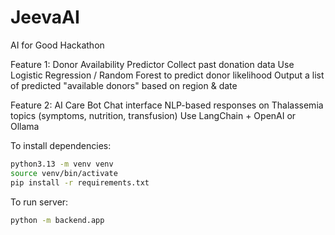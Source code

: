 # JeevaAI
AI for Good Hackathon

Feature 1: Donor Availability Predictor
Collect past donation data
Use Logistic Regression / Random Forest to predict donor likelihood
Output a list of predicted "available donors" based on region & date

Feature 2: AI Care Bot
Chat interface
NLP-based responses on Thalassemia topics (symptoms, nutrition, transfusion)
Use LangChain + OpenAI or Ollama 


To install dependencies:
```bash
python3.13 -m venv venv
source venv/bin/activate
pip install -r requirements.txt
```

To run server:
```bash
python -m backend.app
```
